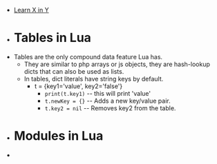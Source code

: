 - [Learn X in Y](https://learnxinyminutes.com/docs/lua/)
- # Tables in Lua
- Tables are the only compound data feature Lua has.
	- They are similar to php arrays or js objects, they are hash-lookup dicts that can also be used as lists.
	- In tables, dict literals have string keys by default.
		- t = {key1='value', key2='false'}
			- `print(t.key1)` -- this will print 'value'
			- `t.newKey = {}`  -- Adds a new key/value pair.
			- `t.key2 = nil`   -- Removes key2 from the table.
- # Modules in Lua
-